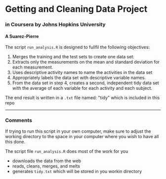 # Getting and Cleaning Data Project
### in Coursera by Johns Hopkins University 
#### A Suarez-Pierre

The script `run_analysis.R` is designed to fullfil the following objectives:
  1. Merges the training and the test sets to create one data set. 
  2. Extracts only the measurements on the mean and standard deviation for each measurement. 
  3. Uses descriptive activity names to name the activities in the data set 
  4. Appropriately labels the data set with descriptive variable names. 
  5. From the data set in step 4, creates a second, independent tidy data set with the average of each variable for each activity and each subject.

The end result is written in a `.txt` file named: "tidy" which is included in this repo
***
### Comments
If trying to run this script in your own computer, make sure to adjust the working directory to the space in your computer where you wish to have all this done.

The script file `run_analysis.R` does most of the work for you  
* downloads the data from the web
* reads, cleans, merges, and melts
* generates `tidy.txt` which will be stored in you workin directory
